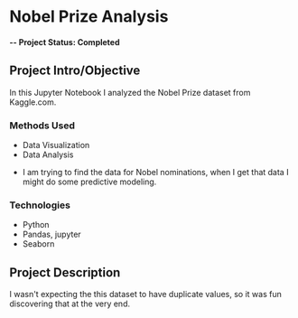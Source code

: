 # Nobel Prize Analysis

#### -- Project Status: Completed 

## Project Intro/Objective
In this Jupyter Notebook I analyzed the Nobel Prize dataset from Kaggle.com. 


### Methods Used
* Data Visualization
* Data Analysis
- I am trying to find the data for Nobel nominations, when I get that data I might do some predictive modeling. 

### Technologies
* Python
* Pandas, jupyter
* Seaborn

## Project Description
I wasn't expecting the this dataset to have duplicate values, so it was fun discovering that at the very end. 
